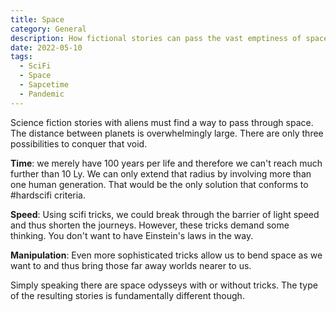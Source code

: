 ```yaml
---
title: Space
category: General
description: How fictional stories can pass the vast emptiness of space.
date: 2022-05-10
tags:
  - SciFi
  - Space
  - Sapcetime
  - Pandemic
---
```


Science fiction stories with aliens must find a way to pass through space. The
distance between planets is overwhelmingly large. There are only three
possibilities to conquer that void.

**Time**: we merely have 100 years per life and therefore we can't reach much
further than 10 Ly. We can only extend that radius by involving more than one
human generation. That would be the only solution that conforms to #hardscifi
criteria.

**Speed**: Using scifi tricks, we could break through the barrier of light speed
and thus shorten the journeys. However, these tricks demand some thinking. You
don't want to have Einstein's laws in the way.

**Manipulation**: Even more sophisticated tricks allow us to bend space as we
want to and thus bring those far away worlds nearer to us.

Simply speaking there are space odysseys with or without tricks. The type of the
resulting stories is fundamentally different though.

